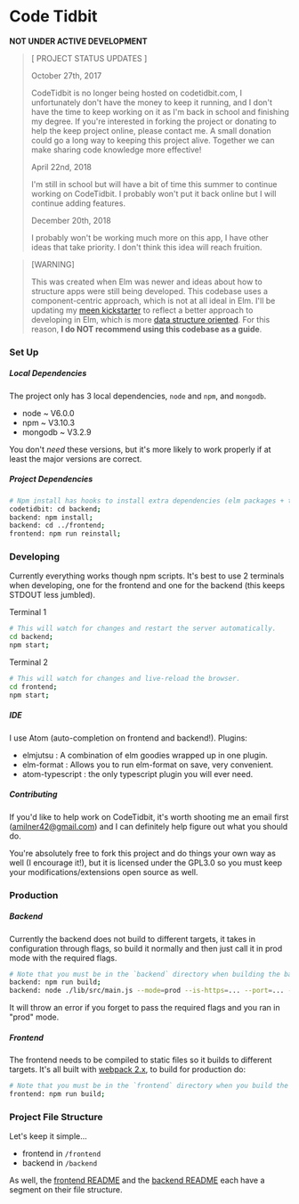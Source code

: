 # Code Tidbit

**NOT UNDER ACTIVE DEVELOPMENT**

> [ PROJECT STATUS UPDATES ]
>
> October 27th, 2017
>
> CodeTidbit is no longer being hosted on codetidbit.com, I unfortunately don't
> have the money to keep it running, and I don't have the time to keep working on it as
> I'm back in school and finishing my degree. If you're interested in forking the project
> or donating to help the keep project online, please contact me. A small donation could
> go a long way to keeping this project alive. Together we can make sharing code knowledge more
> effective!
>
> April 22nd, 2018
>
> I'm still in school but will have a bit of time this summer to continue working on
> CodeTidbit. I probably won't put it back online but I will continue adding features.
>
> December 20th, 2018
>
> I probably won't be working much more on this app, I have other ideas that take priority.
> I don't think this idea will reach fruition.

> [WARNING]
>
> This was created when Elm was newer and ideas about how to structure apps were still being developed.
> This codebase uses a component-centric approach, which is not at all ideal in Elm.
> I'll be updating my [meen kickstarter](https://github.com/amilner42/meen-kickstarter) to reflect a better
> approach to developing in Elm, which is more [data structure oriented](https://www.youtube.com/watch?v=x1FU3e0sT1I).
> For this reason, **I do NOT recommend using this codebase as a guide**.


### Set Up

##### Local Dependencies

The project only has 3 local dependencies, `node` and `npm`, and `mongodb`.
  - node ~ V6.0.0
  - npm ~ V3.10.3
  - mongodb ~ V3.2.9

You don't _need_ these versions, but it's more likely to work properly if at least the major versions are correct.

##### Project Dependencies

```bash
# Npm install has hooks to install extra dependencies (elm packages + typings).
codetidbit: cd backend;
backend: npm install;
backend: cd ../frontend;
frontend: npm run reinstall;
```

### Developing

Currently everything works though npm scripts. It's best to use 2 terminals when developing, one for the frontend and
one for the backend (this keeps STDOUT less jumbled).

Terminal 1
```bash
# This will watch for changes and restart the server automatically.
cd backend;
npm start;
```

Terminal 2
```bash
# This will watch for changes and live-reload the browser.
cd frontend;
npm start;
```

##### IDE

I use Atom (auto-completion on frontend and backend!). Plugins:
  - elmjutsu : A combination of elm goodies wrapped up in one plugin.
  - elm-format : Allows you to run elm-format on save, very convenient.
  - atom-typescript : the only typescript plugin you will ever need.

##### Contributing

If you'd like to help work on CodeTidbit, it's worth shooting me an email
first (amilner42@gmail.com) and I can definitely help figure out what
you should do.

You're absolutely free to fork this project and do things your own way
as well (I encourage it!), but it is licensed under the GPL3.0 so you
must keep your modifications/extensions open source as well.

### Production

##### Backend

Currently the backend does not build to different targets, it takes in
configuration through flags, so build it normally and then just call it
in prod mode with the required flags.
```bash
# Note that you must be in the `backend` directory when building the backend.
backend: npm run build;
backend: node ./lib/src/main.js --mode=prod --is-https=... --port=... --db-url=... --session-secret-key=...
```

It will throw an error if you forget to pass the required flags and you ran in "prod" mode.

##### Frontend

The frontend needs to be compiled to static files so it builds to different targets.
It's all built with [webpack 2.x](https://webpack.js.org/concepts/), to build for production do:

```bash
# Note that you must be in the `frontend` directory when you build the frontend.
frontend: npm run build;
```

### Project File Structure

Let's keep it simple...
  - frontend in `/frontend`
  - backend in `/backend`

As well, the [frontend README](/frontend/README.md) and the [backend README](/backend/README.md)
each have a segment on their file structure.
